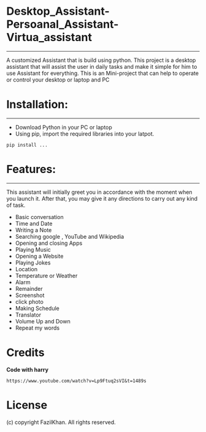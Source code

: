 # Desktop_Assistant-Persoanal_Assistant-Virtua_assistant
---
A customized Assistant that is build using python.
This project is a desktop assistant that will assist the user in daily tasks and make it simple for him to use Assistant for everything.
This is an Mini-project that can help to operate or control your desktop or laptop and PC


# Installation:
---
- Download Python in your PC or laptop
- Using pip, import the required libraries into your latpot.

```
pip install ...
```


# Features:
---
This assistant will initially greet you in accordance with the moment when you launch it. After that, you may give it any directions to carry out any kind of task.

+ Basic conversation
+ Time and Date
+ Writing a Note
+ Searching google , YouTube and Wikipedia
+ Opening and closing Apps
+ Playing Music
+ Opening a Website
+ Playing Jokes
+ Location
+ Temperature or Weather
+ Alarm
+ Remainder 
+ Screenshot
+ click photo
+ Making Schedule
+ Translator
+ Volume Up and Down
+ Repeat my words

# Credits

__Code with harry__

```
https://www.youtube.com/watch?v=Lp9Ftuq2sVI&t=1489s
```

# License
(c) copyright FazilKhan. All rights reserved.

















